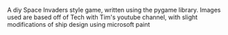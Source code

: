 A diy Space Invaders style game, written using the pygame library. Images used are based off of Tech with Tim's youtube channel, with slight modifications of ship design using microsoft paint
